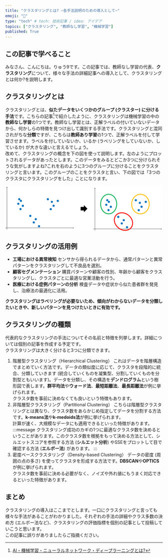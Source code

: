 ```yaml
---
title: "クラスタリングとは? ~各手法説明のための導入として~"
emoji: "📌"
type: "tech" # tech: 技術記事 / idea: アイデア
topics: ["クラスタリング", "教師なし学習", "機械学習"]
published: True
---
```


## この記事で学べること
みなさん、こんにちは。りゅう9です。この記事では、教師なし学習の代表、**クラスタリング**について、様々な手法の詳細記事への導入として、クラスタリングとは何か?を説明します。

## クラスタリングとは
クラスタリングとは、**似たデータをいくつかのグループ (クラスター) に分ける手法**です。こちらの記事[^1]で紹介したように、クラスタリングは機械学習の中の**教師なし学習**の1つです。教師なし学習とは、正解ラベルの付いていないデータから、何かしらの特徴を見つけ出して識別する手法です。クラスタリングと混同されがちな**分類**ですが、こちらは**教師あり学習**の1つで、正解ラベルを付して学習させます。ラベルを付していないか、いるか (ラベリングをしていないか、しているか) が大きな違いと言えるでしょう。  
改めて、クラスタリングの概念を下の図を使って説明します。左のようにプロットされるデータがあったとします。このデータをみるとどこか3つに分けられそうな気がしますよね?これを右のように3つのグループに分けることをクラスタリングと言います。このグループのことをクラスタと言い、下の図では「3つのクラスタにクラスタリングをした」ことになります。

![クラスタリングの概念](/images/20250811_fig2.png)

## クラスタリングの活用例
- **工場における異常検知**
  センサから得られるデータから、通常パターンと異常パターンをクラスタリングして不良品を選別。
- **顧客セグメンテーション**
  購買パターンや顧客の性別、年齢から顧客をクラスタリングし、クラスタごとに最適な営業活動を行う。
- **医療における症例パターンの分析**
  検査データや症状から似た患者群を発見し、治療法の最適化に活用。

**クラスタリングはラベリングが必要ないため、傾向がわからないデータを分類したいときや、新しいパターンを見つけたいときに有効です。**

## クラスタリングの種類
代表的なクラスタリングの手法についてその名前と特徴を列挙します。詳細については個別の記事を作成する予定です。  
クラスタリングは大きく分けると3つに分類できます。
1. 階層型クラスタリング（Hierarchical Clustering）
   これはデータを階層構造でまとめていく方法です。データの類似度に応じて、クラスタを段階的に統合、分類していきます (統合していくものを凝集型、分割していくものを分割型ともいいます)。データを分類し、その構造を**デンドログラム**という樹形図で表します。**群平均法**や**ウォード法**、**最短距離法**、**最長距離法**が例に挙げられます。  
   クラスタ数を事前に決めなくても良いという特徴もあります。
2. 非階層型クラスタリング（Partitional Clustering）
   こちらは階層型クラスタリングとは異なり、クラスタ数をあらかじめ指定してデータを分割する方法です。**k-means法**や**k-medoids法**が例に挙げられます。  
   計算が速く、大規模なデータにも適用できるといった特徴があります。
   :::message
   クラスタリング成功のカギの1つに最適なクラスタ数を決めるということがあります。このクラスタ数を根拠をもって決める方法として、シルエットスコアを参照する方法 (**シルエット分析**) やSSEをプロットして目で確認する方法 (**エルボー法**) があります。
   :::
3. 密度ベースクラスタリング（Density-based Clustering）
   データの密度 (周囲の点の多さ) を使ってクラスタを形成する方法です。**DBSCAN**や**OPTICS**が例に挙げられます。  
   クラスタ数を事前に決める必要がなく、ノイズや外れ値にもうまく対応できるといった特徴があります。

## まとめ
クラスタリングの導入はここまでとします。一口にクラスタリングと言っても様々な手法があることがわかりました。それぞれの手法の詳細やクラス多数の決め方 (エルボー法など)、クラスタリングの評価指標を個別の記事として投稿していこうと思います。  
この記事に誤りがありましたらご指摘ください。


[^1]:[AI・機械学習・ニューラルネットワーク・ディープラーニングとは?](https://zenn.dev/ryu9/articles/ai_ml_nn_dl_overview#%E6%A9%9F%E6%A2%B0%E5%AD%A6%E7%BF%92%E3%81%A8%E3%81%AF)